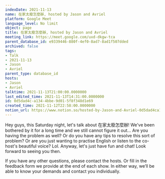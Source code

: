 ```yaml
---
indexDate: 2021-11-13
name: 在家太廢怎麼辦, hosted by Jason and Avriel
platform: Google Meet
language_level: No limit
object: page
title: 在家太廢怎麼辦, hosted by Jason and Avriel
meeting_link: https://meet.google.com/uxd-dkgw-tca
parent_database_id: e9339446-880f-4ef0-8ad7-8ad1f507dded
archived: false
tags:
- Talk
- 2021-11-13
- Jason
- Avriel
parent_type: database_id
hosts:
- Jason
- Avriel
talktime: 2021-11-13T21:00:00.0000000
last_edited_time: 2021-11-13T14:31:00.0000000
id: 0d5dad4c-a134-4bbe-9d01-5f8f348d1e69
created_time: 2021-11-12T22:58:00.0000000
notion_url: https://www.notion.so/hosted-by-Jason-and-Avriel-0d5dad4ca1344bbe9d015f8f348d1e69
---
```





Hey guys, this Saturday night, let's talk about 在家太廢怎麼辦! We've been bothered by it for a long time and we still cannot figure it out... Are you having the problem as well? Or do you have any tips to resolve this sort of problem? Or are you just wanting to practise English or listen to the co-host's beautiful voice? Lol. Anyway, let's just have fun and chat! Look forward to seeing you then. 

If you have any other questions, please contact the hosts. Or fill in the feedback form we provide at the end of each show. In either way, we’ll be able to know your demands and contact you individually.







